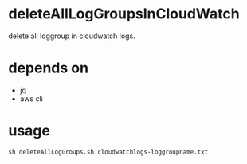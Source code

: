 # deleteAllLogGroupsInCloudWatch
delete all loggroup in cloudwatch logs.
# depends on
* jq
* aws cli
# usage
`sh deleteAllLogGroups.sh cloudwatchlogs-loggroupname.txt`
